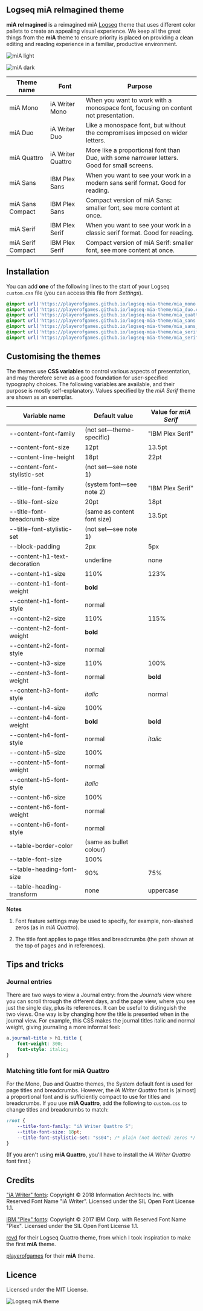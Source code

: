 ## Logseq miA reImagined theme

**miA reImagined** is a reimagined miA [Logseq](https://github.com/logseq/logseq) theme that uses different color pallets to create an appealing visual experience. We keep all the great things from the **miA** theme to ensure priority is placed on providing a clean editing and reading experience in a familiar, productive environment.

![miA light](./screenshots/miA-light.png)

![miA dark](./screenshots/miA-dark.png)

| Theme name | Font | Purpose |
|---|---|---|
| miA Mono | iA Writer Mono | When you want to work with a monospace font, focusing on content not presentation. |
| miA Duo | iA Writer Duo | Like a monospace font, but without the compromises imposed on wider letters. |
| miA Quattro | iA Writer Quattro | More like a proportional font than Duo, with some narrower letters. Good for small screens. |
| miA Sans | IBM Plex Sans | When you want to see your work in a modern sans serif format. Good for reading. |
| miA Sans Compact | IBM Plex Sans | Compact version of miA Sans: smaller font, see more content at once. |
| miA Serif | IBM Plex Serif | When you want to see your work in a classic serif format. Good for reading. |
| miA Serif Compact | IBM Plex Serif | Compact version of miA Serif: smaller font, see more content at once. |


## Installation

You can add **one** of the following lines to the start of your Logseq `custom.css` file (you can access this file from *Settings*).

``` css
@import url('https://playerofgames.github.io/logseq-mia-theme/mia_mono.css');
@import url('https://playerofgames.github.io/logseq-mia-theme/mia_duo.css');
@import url('https://playerofgames.github.io/logseq-mia-theme/mia_quattro.css');
@import url('https://playerofgames.github.io/logseq-mia-theme/mia_sans.css');
@import url('https://playerofgames.github.io/logseq-mia-theme/mia_sans_compact.css');
@import url('https://playerofgames.github.io/logseq-mia-theme/mia_serif.css');
@import url('https://playerofgames.github.io/logseq-mia-theme/mia_serif_compact.css');
```

## Customising the themes

The themes use **CSS variables** to control various aspects of presentation, and may therefore serve as a good foundation for user-specified typography choices. The following variables are available, and their purpose is mostly self-explanatory. Values specified by the *miA Serif* theme are shown as an exemplar.

| Variable name | Default value | Value for *miA Serif* |
|---|---|---|
| --content-font-family | (not set—theme-specific) | "IBM Plex Serif" |
| --content-font-size | 12pt | 13.5pt |
| --content-line-height | 18pt | 22pt |
| --content-font-stylistic-set | (not set—see note 1) | |
| --title-font-family | (system font—see note 2) | "IBM Plex Serif" |
| --title-font-size | 20pt | 18pt |
| --title-font-breadcrumb-size | (same as content font size) | 13.5pt |
| --title-font-stylistic-set | (not set—see note 1) | |
| --block-padding | 2px | 5px |
| --content-h1-text-decoration | underline | none |
| --content-h1-size | 110% | 123% |
| --content-h1-font-weight | **bold** | |
| --content-h1-font-style | normal | |
| --content-h2-size | 110% | 115% |
| --content-h2-font-weight | **bold** | |
| --content-h2-font-style | normal | |
| --content-h3-size | 110% | 100% |
| --content-h3-font-weight | normal | **bold** |
| --content-h3-font-style | *italic* | normal |
| --content-h4-size | 100% | |
| --content-h4-font-weight | **bold** | **bold** |
| --content-h4-font-style | normal | *italic* |
| --content-h5-size | 100% | |
| --content-h5-font-weight | normal | |
| --content-h5-font-style | *italic* | |
| --content-h6-size | 100% | |
| --content-h6-font-weight | normal | |
| --content-h6-font-style | normal | |
| --table-border-color | (same as bullet colour) | |
| --table-font-size | 100% | |
| --table-heading-font-size | 90% | 75% |
| --table-heading-transform | none | uppercase |

**Notes**

1. Font feature settings may be used to specify, for example, non-slashed zeros (as in *miA Quattro*).

2. The title font applies to page titles and breadcrumbs (the path shown at the top of pages and in references).

## Tips and tricks

### Journal entries

There are two ways to view a Journal entry: from the *Journals* view where you can scroll through the different days, and the page view, where you see just the single day, plus its references. It can be useful to distinguish the two views. One way is by changing how the title is presented when in the journal view. For example, this CSS makes the journal titles italic and normal weight, giving journaling a more informal feel:

``` css
a.journal-title > h1.title {
	font-weight: 300;
	font-style: italic;
}
```

### Matching title font for **miA Quattro**
For the Mono, Duo and Quattro themes, the System default font is used for page titles and breadcrumbs. However, the *iA Writer Quattro* font is [almost] a proportional font and is sufficiently compact to use for titles and breadcrumbs. If you use **miA Quattro**, add the following to `custom.css` to change titles and breadcrumbs to match:

``` css
:root {
	--title-font-family: "iA Writer Quattro S";
	--title-font-size: 18pt;
	--title-font-stylistic-set: "ss04"; /* plain (not dotted) zeros */
}
```

(If you aren't using **miA Quattro**, you'll have to install the *iA Writer Quattro* font first.)

## Credits

["iA Writer" fonts](https://ia.net/topics/a-typographic-christmas): Copyright © 2018 Information Architects Inc. with Reserved Font Name "iA Writer". Licensed under the SIL Open Font License 1.1.

[IBM "Plex" fonts](https://www.ibm.com/plex/): Copyright © 2017 IBM Corp. with Reserved Font Name "Plex". Licensed under the SIL Open Font License 1.1.

[rcvd](https://github.com/rcvd) for their Logseq Quattro theme, from which I took inspiration to make the first **miA** theme.

[playerofgames](https://github.com/playerofgames/logseq-mia-theme) for their **miA** theme.

## Licence

Licensed under the MIT License.



![Logseq miA theme](./icon.png)



